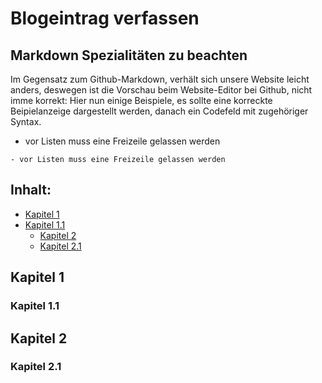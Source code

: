 # Blogeintrag verfassen


## Markdown Spezialitäten zu beachten
Im Gegensatz zum Github-Markdown, verhält sich unsere Website leicht anders, deswegen ist die Vorschau beim Website-Editor bei Github, nicht imme korrekt:
Hier nun einige Beispiele, es sollte eine korreckte Beipielanzeige dargestellt werden, danach ein Codefeld mit zugehöriger Syntax.

- vor Listen muss eine Freizeile gelassen werden

~~~
- vor Listen muss eine Freizeile gelassen werden
~~~

## Inhalt:
- [Kapitel 1](#kapitel-1)
- [Kapitel 1.1](#kapitel-1.1)
  - [Kapitel 2](#kapitel-2)
  - [Kapitel 2.1](#kapitel-2.1)

## Kapitel 1
### Kapitel 1.1
## Kapitel 2
### Kapitel 2.1



